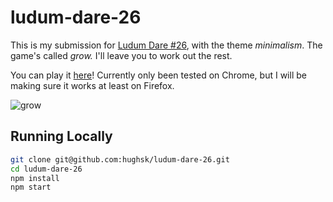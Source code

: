 # ludum-dare-26 #

This is my submission for [Ludum Dare #26](http://ludumdare.com/compo), with
the theme *minimalism*. The game's called *grow.* I'll leave you to work out
the rest.

You can play it [here](http://hughsk.github.io/ludum-dare-26)! Currently
only been tested on Chrome, but I will be making sure it works at least on
Firefox.

![grow](https://raw.github.com/hughsk/ludum-dare-26/master/screenshot.png)

## Running Locally ##

``` bash
git clone git@github.com:hughsk/ludum-dare-26.git
cd ludum-dare-26
npm install
npm start
```
